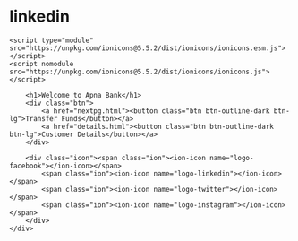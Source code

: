 # linkedin
<!DOCTYPE html>
<html lang="en">

<head>
    <meta charset="UTF-8">
    <meta http-equiv="X-UA-Compatible" content="IE=edge">
    <meta name="viewport" content="width=device-width, initial-scale=1.0">
    <title>Banking Website</title>
    <link rel="stylesheet" href="index.css">
    <style>
        @import url('https://fonts.googleapis.com/css2?family=Montserrat&display=swap');
    </style>
    <link rel="stylesheet" href="https://cdn.jsdelivr.net/npm/bootstrap@4.0.0/dist/css/bootstrap.min.css" integrity="sha384-Gn5384xqQ1aoWXA+058RXPxPg6fy4IWvTNh0E263XmFcJlSAwiGgFAW/dAiS6JXm" crossorigin="anonymous">



    <script type="module" src="https://unpkg.com/ionicons@5.5.2/dist/ionicons/ionicons.esm.js"></script>
    <script nomodule src="https://unpkg.com/ionicons@5.5.2/dist/ionicons/ionicons.js"></script>
</head>


<body>
    <div class="first">

        <h1>Welcome to Apna Bank</h1>
        <div class="btn">
            <a href="nextpg.html"><button class="btn btn-outline-dark btn-lg">Transfer Funds</button></a>
            <a href="details.html"><button class="btn btn-outline-dark btn-lg">Customer Details</button></a>
        </div>

        <div class="icon"><span class="ion"><ion-icon name="logo-facebook"></ion-icon></span>
            <span class="ion"><ion-icon name="logo-linkedin"></ion-icon></span>
            <span class="ion"><ion-icon name="logo-twitter"></ion-icon></span>
            <span class="ion"><ion-icon name="logo-instagram"></ion-icon></span>
        </div>
    </div>
</body>

</html>
